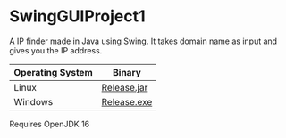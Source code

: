 # SwingGUIProject1

A IP finder made in Java using Swing. It takes domain name as input and gives you the IP address.

| Operating System | Binary                                                                                                         |
|------------------|----------------------------------------------------------------------------------------------------------------|
| Linux            | [Release.jar](https://github.com/Sudeep-Sharma0-0/SwingGUIProject1/releases/download/jar/SwingGUIProject_1.jar)|
| Windows          | [Release.exe](https://github.com/Sudeep-Sharma0-0/SwingGUIProject1/releases/download/jar/SwingGUIProject_1.exe)|

Requires OpenJDK 16
